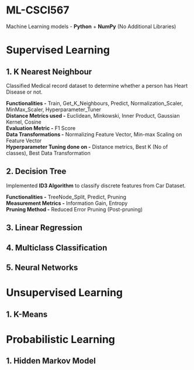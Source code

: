 # ML-CSCI567
 Machine Learning models - **Python** + **NumPy** (No Additional Libraries)  
# Supervised Learning
## 1. K Nearest Neighbour
Classified Medical record dataset to determine whether a person has Heart Disease or not.

**Functionalities -** Train, Get_K_Neighbours, Predict, Normalization_Scaler, MinMax_Scaler, Hyperparameter_Tuner  
**Distance Metrics used -** Euclidean, Minkowski, Inner Product, Gaussian Kernel, Cosine  
**Evaluation Metric -** F1 Score  
**Data Transformations -** Normalizing Feature Vector, Min-max Scaling on Feature Vector  
**Hyperparameter Tuning done on -** Distance metrics, Best K (No of classes), Best Data Transformation  

## 2. Decision Tree
Implemented **ID3 Algorithm** to classify discrete features from Car Dataset.

**Functionalities -** TreeNode_Split, Predict, Pruning  
**Measurement Metrics -** Information Gain, Entropy  
**Pruning Method -** Reduced Error Pruning (Post-pruning)

## 3. Linear Regression

## 4. Multiclass Classification
## 5. Neural Networks

# Unsupervised Learning
## 1. K-Means

# Probabilistic Learning
## 1. Hidden Markov Model
